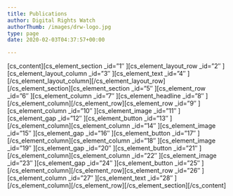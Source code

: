 ```yaml
---
title: Publications
author: Digital Rights Watch
authorThumb: /images/drw-logo.jpg
type: page
date: 2020-02-03T04:37:57+00:00

---
```

\[cs\_content\]\[cs\_element\_section \_id=&#8221;1&#8243; \]\[cs\_element\_layout\_row \_id=&#8221;2&#8243; \]\[cs\_element\_layout\_column \_id=&#8221;3&#8243; \]\[cs\_element\_text \_id=&#8221;4&#8243; \]\[/cs\_element\_layout\_column\]\[/cs\_element\_layout\_row\]\[/cs\_element\_section\]\[cs\_element\_section \_id=&#8221;5&#8243; \]\[cs\_element\_row \_id=&#8221;6&#8243; \]\[cs\_element\_column \_id=&#8221;7&#8243; \]\[cs\_element\_headline \_id=&#8221;8&#8243; \]\[/cs\_element\_column\]\[/cs\_element\_row\]\[cs\_element\_row \_id=&#8221;9&#8243; \]\[cs\_element\_column \_id=&#8221;10&#8243; \]\[cs\_element\_image \_id=&#8221;11&#8243; \]\[cs\_element\_gap \_id=&#8221;12&#8243; \]\[cs\_element\_button \_id=&#8221;13&#8243; \]\[/cs\_element\_column\]\[cs\_element\_column \_id=&#8221;14&#8243; \]\[cs\_element\_image \_id=&#8221;15&#8243; \]\[cs\_element\_gap \_id=&#8221;16&#8243; \]\[cs\_element\_button \_id=&#8221;17&#8243; \]\[/cs\_element\_column\]\[cs\_element\_column \_id=&#8221;18&#8243; \]\[cs\_element\_image \_id=&#8221;19&#8243; \]\[cs\_element\_gap \_id=&#8221;20&#8243; \]\[cs\_element\_button \_id=&#8221;21&#8243; \]\[/cs\_element\_column\]\[cs\_element\_column \_id=&#8221;22&#8243; \]\[cs\_element\_image \_id=&#8221;23&#8243; \]\[cs\_element\_gap \_id=&#8221;24&#8243; \]\[cs\_element\_button \_id=&#8221;25&#8243; \]\[/cs\_element\_column\]\[/cs\_element\_row\]\[cs\_element\_row \_id=&#8221;26&#8243; \]\[cs\_element\_column \_id=&#8221;27&#8243; \]\[cs\_element\_text \_id=&#8221;28&#8243; \]\[/cs\_element\_column\]\[/cs\_element\_row\]\[/cs\_element\_section\][/cs\_content]
